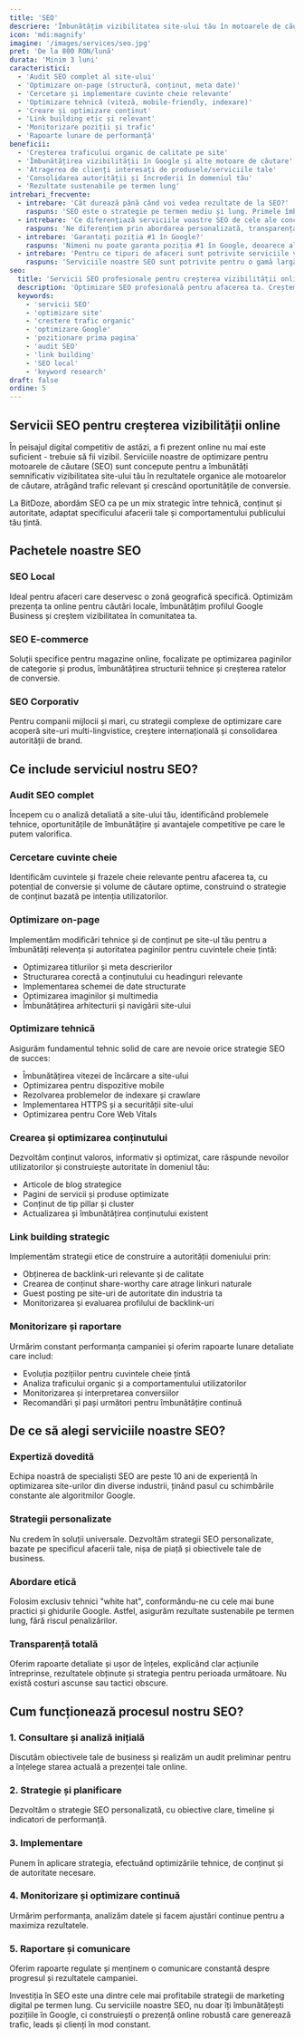 ```yaml
---
title: 'SEO'
descriere: 'Îmbunătățim vizibilitatea site-ului tău în motoarele de căutare pentru a atrage mai mulți vizitatori și potențiali clienți.'
icon: 'mdi:magnify'
imagine: '/images/services/seo.jpg'
pret: 'De la 800 RON/lună'
durata: 'Minim 3 luni'
caracteristici:
  - 'Audit SEO complet al site-ului'
  - 'Optimizare on-page (structură, conținut, meta date)'
  - 'Cercetare și implementare cuvinte cheie relevante'
  - 'Optimizare tehnică (viteză, mobile-friendly, indexare)'
  - 'Creare și optimizare conținut'
  - 'Link building etic și relevant'
  - 'Monitorizare poziții și trafic'
  - 'Rapoarte lunare de performanță'
beneficii:
  - 'Creșterea traficului organic de calitate pe site'
  - 'Îmbunătățirea vizibilității în Google și alte motoare de căutare'
  - 'Atragerea de clienți interesați de produsele/serviciile tale'
  - 'Consolidarea autorității și încrederii în domeniul tău'
  - 'Rezultate sustenabile pe termen lung'
intrebari_frecvente:
  - intrebare: 'Cât durează până când voi vedea rezultate de la SEO?'
    raspuns: 'SEO este o strategie pe termen mediu și lung. Primele îmbunătățiri pot fi observate în 1-3 luni, dar rezultatele semnificative apar de obicei după 3-6 luni de optimizare continuă. Factorii care influențează durata includ competitivitatea industriei, starea actuală a site-ului și istoricul său SEO.'
  - intrebare: 'Ce diferențiază serviciile voastre SEO de cele ale concurenței?'
    raspuns: 'Ne diferențiem prin abordarea personalizată, transparența totală și strategiile etice „white hat". Nu folosim tehnici riscante care pot duce la penalizări. Combinăm expertiza tehnică cu înțelegerea afacerii tale pentru a crea strategii SEO care aduc nu doar trafic, ci vizitatori relevanți care se pot converti în clienți. În plus, oferim rapoarte detaliate și comunicare constantă despre progresul campaniei.'
  - intrebare: 'Garantați poziția #1 în Google?'
    raspuns: 'Nimeni nu poate garanta poziția #1 în Google, deoarece algoritmii de căutare sunt complexi și în continuă schimbare. Companiile care oferă astfel de garanții folosesc de obicei tactici riscante sau înșelătoare. Noi promitem o abordare etică, bazată pe cele mai bune practici din industrie, și ne angajăm să îmbunătățim semnificativ vizibilitatea site-ului tău, dar fără garanții specifice de poziționare.'
  - intrebare: 'Pentru ce tipuri de afaceri sunt potrivite serviciile voastre de SEO?'
    raspuns: 'Serviciile noastre SEO sunt potrivite pentru o gamă largă de afaceri, de la IMM-uri locale la companii mijlocii cu prezență națională sau internațională. Avem experiență în diverse industrii, inclusiv e-commerce, servicii profesionale, sănătate, educație, turism și multe altele. Adaptăm strategia SEO în funcție de specificul industriei, obiectivele afacerii și publicul țintă.'
seo:
  title: 'Servicii SEO profesionale pentru creșterea vizibilității online'
  description: 'Optimizare SEO profesională pentru afacerea ta. Creștem traficul organic, pozițiile în Google și conversiile prin strategii personalizate și etice.'
  keywords:
    - 'servicii SEO'
    - 'optimizare site'
    - 'crestere trafic organic'
    - 'optimizare Google'
    - 'pozitionare prima pagina'
    - 'audit SEO'
    - 'link building'
    - 'SEO local'
    - 'keyword research'
draft: false
ordine: 5
---
```


## Servicii SEO pentru creșterea vizibilității online

În peisajul digital competitiv de astăzi, a fi prezent online nu mai este suficient - trebuie să fii vizibil. Serviciile noastre de optimizare pentru motoarele de căutare (SEO) sunt concepute pentru a îmbunătăți semnificativ vizibilitatea site-ului tău în rezultatele organice ale motoarelor de căutare, atrăgând trafic relevant și crescând oportunitățile de conversie.

La BitDoze, abordăm SEO ca pe un mix strategic între tehnică, conținut și autoritate, adaptat specificului afacerii tale și comportamentului publicului tău țintă.

## Pachetele noastre SEO

### SEO Local

Ideal pentru afaceri care deservesc o zonă geografică specifică. Optimizăm prezența ta online pentru căutări locale, îmbunătățim profilul Google Business și creștem vizibilitatea în comunitatea ta.

### SEO E-commerce

Soluții specifice pentru magazine online, focalizate pe optimizarea paginilor de categorie și produs, îmbunătățirea structurii tehnice și creșterea ratelor de conversie.

### SEO Corporativ

Pentru companii mijlocii și mari, cu strategii complexe de optimizare care acoperă site-uri multi-lingvistice, creștere internațională și consolidarea autorității de brand.

## Ce include serviciul nostru SEO?

### Audit SEO complet

Începem cu o analiză detaliată a site-ului tău, identificând problemele tehnice, oportunitățile de îmbunătățire și avantajele competitive pe care le putem valorifica.

### Cercetare cuvinte cheie

Identificăm cuvintele și frazele cheie relevante pentru afacerea ta, cu potențial de conversie și volume de căutare optime, construind o strategie de conținut bazată pe intenția utilizatorilor.

### Optimizare on-page

Implementăm modificări tehnice și de conținut pe site-ul tău pentru a îmbunătăți relevența și autoritatea paginilor pentru cuvintele cheie țintă:

- Optimizarea titlurilor și meta descrierilor
- Structurarea corectă a conținutului cu headinguri relevante
- Implementarea schemei de date structurate
- Optimizarea imaginilor și multimedia
- Îmbunătățirea arhitecturii și navigării site-ului

### Optimizare tehnică

Asigurăm fundamentul tehnic solid de care are nevoie orice strategie SEO de succes:

- Îmbunătățirea vitezei de încărcare a site-ului
- Optimizarea pentru dispozitive mobile
- Rezolvarea problemelor de indexare și crawlare
- Implementarea HTTPS și a securității site-ului
- Optimizarea pentru Core Web Vitals

### Crearea și optimizarea conținutului

Dezvoltăm conținut valoros, informativ și optimizat, care răspunde nevoilor utilizatorilor și construiește autoritate în domeniul tău:

- Articole de blog strategice
- Pagini de servicii și produse optimizate
- Conținut de tip pillar și cluster
- Actualizarea și îmbunătățirea conținutului existent

### Link building strategic

Implementăm strategii etice de construire a autorității domeniului prin:

- Obținerea de backlink-uri relevante și de calitate
- Crearea de conținut share-worthy care atrage linkuri naturale
- Guest posting pe site-uri de autoritate din industria ta
- Monitorizarea și evaluarea profilului de backlink-uri

### Monitorizare și raportare

Urmărim constant performanța campaniei și oferim rapoarte lunare detaliate care includ:

- Evoluția pozițiilor pentru cuvintele cheie țintă
- Analiza traficului organic și a comportamentului utilizatorilor
- Monitorizarea și interpretarea conversiilor
- Recomandări și pași următori pentru îmbunătățire continuă

## De ce să alegi serviciile noastre SEO?

### Expertiză dovedită

Echipa noastră de specialiști SEO are peste 10 ani de experiență în optimizarea site-urilor din diverse industrii, ținând pasul cu schimbările constante ale algoritmilor Google.

### Strategii personalizate

Nu credem în soluții universale. Dezvoltăm strategii SEO personalizate, bazate pe specificul afacerii tale, nișa de piață și obiectivele tale de business.

### Abordare etică

Folosim exclusiv tehnici "white hat", conformându-ne cu cele mai bune practici și ghidurile Google. Astfel, asigurăm rezultate sustenabile pe termen lung, fără riscul penalizărilor.

### Transparență totală

Oferim rapoarte detaliate și ușor de înțeles, explicând clar acțiunile întreprinse, rezultatele obținute și strategia pentru perioada următoare. Nu există costuri ascunse sau tactici obscure.

## Cum funcționează procesul nostru SEO?

### 1. Consultare și analiză inițială

Discutăm obiectivele tale de business și realizăm un audit preliminar pentru a înțelege starea actuală a prezenței tale online.

### 2. Strategie și planificare

Dezvoltăm o strategie SEO personalizată, cu obiective clare, timeline și indicatori de performanță.

### 3. Implementare

Punem în aplicare strategia, efectuând optimizările tehnice, de conținut și de autoritate necesare.

### 4. Monitorizare și optimizare continuă

Urmărim performanța, analizăm datele și facem ajustări continue pentru a maximiza rezultatele.

### 5. Raportare și comunicare

Oferim rapoarte regulate și menținem o comunicare constantă despre progresul și rezultatele campaniei.

Investiția în SEO este una dintre cele mai profitabile strategii de marketing digital pe termen lung. Cu serviciile noastre SEO, nu doar îți îmbunătățești pozițiile în Google, ci construiești o prezență online robustă care generează trafic, leads și clienți în mod constant.
